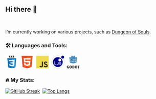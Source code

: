 ## Hi there 👋
<img src="https://komarev.com/ghpvc/?username=Yrahcaz7&style=flat-square&color=blue" alt=""/>

I’m currently working on various projects, such as [Dungeon of Souls](https://github.com/Yrahcaz7/Dungeon-of-Souls).

### :hammer_and_wrench: Languages and Tools:
<img src="https://github.com/devicons/devicon/blob/master/icons/css3/css3-original-wordmark.svg" title="CSS3" alt="CSS" width="40" height="40"/>&nbsp;
<img src="https://github.com/devicons/devicon/blob/master/icons/html5/html5-original.svg" title="HTML5" alt="HTML" width="40" height="40"/>&nbsp;
<img src="https://github.com/devicons/devicon/blob/master/icons/javascript/javascript-original.svg" title="JavaScript" alt="JavaScript" width="40" height="40"/>&nbsp;
<img src="https://github.com/devicons/devicon/blob/master/icons/lua/lua-original.svg" title="Lua" alt="Lua" width="40" height="40"/>&nbsp;
<img src="https://github.com/devicons/devicon/blob/master/icons/godot/godot-original-wordmark.svg" title="Lua" alt="Lua" width="40" height="40"/>

### :fire: My Stats:
[![GitHub Streak](https://streak-stats.demolab.com?user=Yrahcaz7)](https://git.io/streak-stats)&nbsp;
[![Top Langs](https://github-readme-stats.vercel.app/api/top-langs/?username=Yrahcaz7)](https://github.com/anuraghazra/github-readme-stats)
